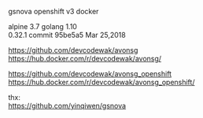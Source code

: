 gsnova openshift v3 docker  
    
alpine 3.7 golang 1.10  
0.32.1 commit 95be5a5 Mar 25,2018  
  
https://github.com/devcodewak/avonsg  
https://hub.docker.com/r/devcodewak/avonsg/  
  
https://github.com/devcodewak/avonsg_openshift  
https://hub.docker.com/r/devcodewak/avonsg_openshift/  
  
thx:  
https://github.com/yinqiwen/gsnova  

